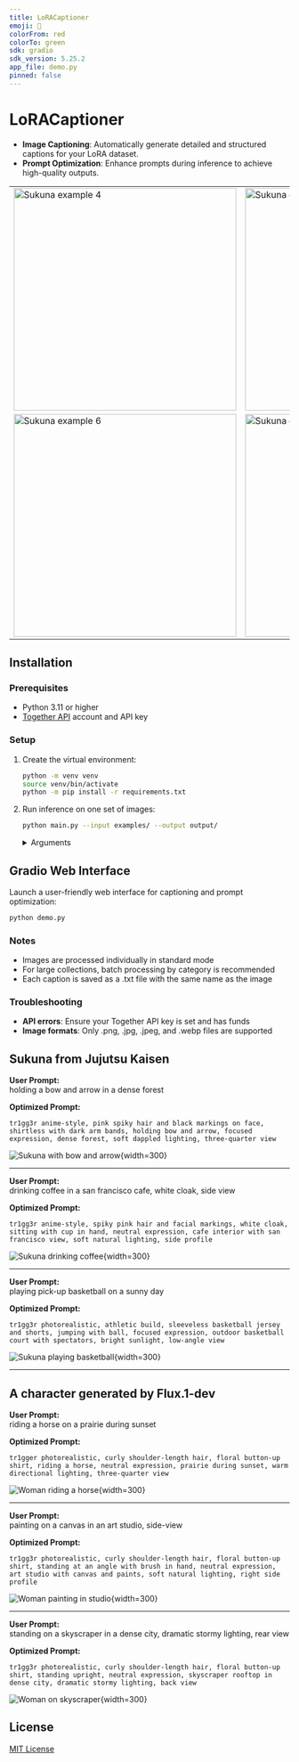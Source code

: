 ```yaml
---
title: LoRACaptioner
emoji: 🤠
colorFrom: red
colorTo: green
sdk: gradio
sdk_version: 5.25.2
app_file: demo.py
pinned: false
---
```


# LoRACaptioner

- **Image Captioning**: Automatically generate detailed and structured captions for your LoRA dataset.
- **Prompt Optimization**: Enhance prompts during inference to achieve high-quality outputs.

<table>
  <tr>
    <td><img src="examples/sukuna_4.png" alt="Sukuna example 4" width="400"></td>
    <td><img src="examples/sukuna_5.png" alt="Sukuna example 5" width="400"></td>
  </tr>
  <tr>
    <td><img src="examples/sukuna_6.png" alt="Sukuna example 6" width="400"></td>
    <td><img src="examples/sukuna_7.png" alt="Sukuna example 7" width="400"></td>
  </tr>
</table>

## Installation

### Prerequisites
- Python 3.11 or higher
- [Together API](https://together.ai/) account and API key

### Setup

1. Create the virtual environment:
   ```bash
   python -m venv venv
   source venv/bin/activate
   python -m pip install -r requirements.txt
   ```

2. Run inference on one set of images:

   ```bash
   python main.py --input examples/ --output output/
   ```

   <details>
   <summary>Arguments</summary>

   - `--input` (str): Directory containing images to caption.
   - `--output` (str): Directory to save images and captions (defaults to input directory).
   - `--batch_images` (flag): Caption images in batches by category.
   </details>


## Gradio Web Interface

Launch a user-friendly web interface for captioning and prompt optimization:
```bash
python demo.py
```

### Notes
- Images are processed individually in standard mode
- For large collections, batch processing by category is recommended
- Each caption is saved as a .txt file with the same name as the image

### Troubleshooting

- **API errors**: Ensure your Together API key is set and has funds
- **Image formats**: Only .png, .jpg, .jpeg, and .webp files are supported

## Sukuna from Jujutsu Kaisen


**User Prompt:**  
holding a bow and arrow in a dense forest

**Optimized Prompt:**  
```
tr1gg3r anime-style, pink spiky hair and black markings on face, shirtless with dark arm bands, holding bow and arrow, focused expression, dense forest, soft dappled lighting, three-quarter view
```

![Sukuna with bow and arrow](examples/sukuna_1.png){width=300}

---

**User Prompt:**  
drinking coffee in a san francisco cafe, white cloak, side view

**Optimized Prompt:**  
```
tr1gg3r anime-style, spiky pink hair and facial markings, white cloak, sitting with cup in hand, neutral expression, cafe interior with san francisco view, soft natural lighting, side profile
```

![Sukuna drinking coffee](examples/sukuna_2.png){width=300}

---

**User Prompt:**  
playing pick-up basketball on a sunny day

**Optimized Prompt:**  
```
tr1gg3r photorealistic, athletic build, sleeveless basketball jersey and shorts, jumping with ball, focused expression, outdoor basketball court with spectators, bright sunlight, low-angle view
```

![Sukuna playing basketball](examples/sukuna_3.png){width=300}

---

## A character generated by Flux.1-dev

**User Prompt:**  
riding a horse on a prairie during sunset

**Optimized Prompt:**  
```
tr1gger photorealistic, curly shoulder-length hair, floral button-up shirt, riding a horse, neutral expression, prairie during sunset, warm directional lighting, three-quarter view
```

![Woman riding a horse](examples/woman_1.png){width=300}

---

**User Prompt:**  
painting on a canvas in an art studio, side-view

**Optimized Prompt:**  
```
tr1gg3r photorealistic, curly shoulder-length hair, floral button-up shirt, standing at an angle with brush in hand, neutral expression, art studio with canvas and paints, soft natural lighting, right side profile
```

![Woman painting in studio](examples/woman_2.png){width=300}

---

**User Prompt:**  
standing on a skyscraper in a dense city, dramatic stormy lighting, rear view

**Optimized Prompt:**  
```
tr1gg3r photorealistic, curly shoulder-length hair, floral button-up shirt, standing upright, neutral expression, skyscraper rooftop in dense city, dramatic stormy lighting, back view
```

![Woman on skyscraper](examples/woman_3.png){width=300}

## License

[MIT License](LICENSE)
